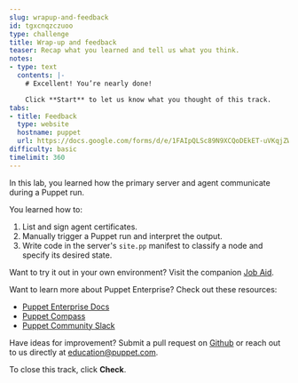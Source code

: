 ```yaml
---
slug: wrapup-and-feedback
id: tgxcnqzczuoo
type: challenge
title: Wrap-up and feedback
teaser: Recap what you learned and tell us what you think.
notes:
- type: text
  contents: |-
    # Excellent! You’re nearly done!

    Click **Start** to let us know what you thought of this track.
tabs:
- title: Feedback
  type: website
  hostname: puppet
  url: https://docs.google.com/forms/d/e/1FAIpQLSc89N9XCQoDEkET-uVKqjZWGnqMw0IbzZeeuuCKcoQk5oXr0g/viewform?embedded=true
difficulty: basic
timelimit: 360
---
```

In this lab, you learned how the primary server and agent communicate during a Puppet run.

You learned how to:
1. List and sign agent certificates.
1. Manually trigger a Puppet run and interpret the output.
1. Write code in the server's `site.pp` manifest to classify a node and specify its desired state.

Want to try it out in your own environment? Visit the companion [Job Aid](https://puppet-kmo.gitbook.io/lab-aids/-MZKPjwKRKKFuXxxy7ge/).

Want to learn more about Puppet Enterprise? Check out these resources:
- [Puppet Enterprise Docs](https://puppet.com/docs/pe/latest)
- [Puppet Compass](https://learn.puppet.com/)
- [Puppet Community Slack](https://slack.puppet.com/)

Have ideas for improvement? Submit a pull request on [Github](https://github.com/puppetlabs/puppet-instruqt-tracks/tree/main/trigger-a-puppet-agent-run) or reach out to us directly at <a href="mailto:education@puppet.com">education@puppet.com</a>.

To close this track, click **Check**.